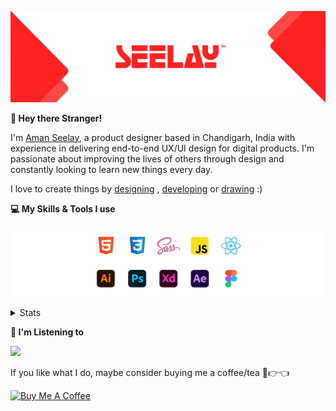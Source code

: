 [![banner](./images/seelay.svg)](https://www.seelay.in)

**👋 Hey there Stranger!**

I'm [Aman Seelay](https://www.seelay.in), a product designer based in Chandigarh, India with experience in delivering end-to-end UX/UI design for digital products. I'm passionate about improving the lives of others through design and constantly looking to learn new things every day.

I love to create things by [designing](https://www.seelay.in/#work) , [developing](https://www.seelay.in/#projects) or [drawing](https://art.seelay.in) :)

**💻 My Skills & Tools I use**

[![banner](./images/skills&tools.svg)](https://www.seelay.in/about)

<details>
  <summary>Stats</summary>

---

<!--START_SECTION:waka-->
![Profile Views](http://img.shields.io/badge/Profile%20Views-4-blue)

**🐱 My GitHub Data** 

> 📦 506.0 kB Used in GitHub's Storage 
 > 
> 🏆 336 Contributions in the Year 2023
 > 
> 💼 Opted to Hire
 > 
> 📜 1 Public Repository 
 > 
> 🔑 44 Private Repository 
 > 
**I'm a Night 🦉** 

```text
🌞 Morning                280 commits         █████░░░░░░░░░░░░░░░░░░░░   18.19 % 
🌆 Daytime                261 commits         ████░░░░░░░░░░░░░░░░░░░░░   16.96 % 
🌃 Evening                466 commits         ████████░░░░░░░░░░░░░░░░░   30.28 % 
🌙 Night                  532 commits         █████████░░░░░░░░░░░░░░░░   34.57 % 
```
📅 **I'm Most Productive on Sunday** 

```text
Monday                   194 commits         ███░░░░░░░░░░░░░░░░░░░░░░   12.61 % 
Tuesday                  273 commits         ████░░░░░░░░░░░░░░░░░░░░░   17.74 % 
Wednesday                145 commits         ██░░░░░░░░░░░░░░░░░░░░░░░   09.42 % 
Thursday                 260 commits         ████░░░░░░░░░░░░░░░░░░░░░   16.89 % 
Friday                   178 commits         ███░░░░░░░░░░░░░░░░░░░░░░   11.57 % 
Saturday                 206 commits         ███░░░░░░░░░░░░░░░░░░░░░░   13.39 % 
Sunday                   283 commits         █████░░░░░░░░░░░░░░░░░░░░   18.39 % 
```


📊 **This Week I Spent My Time On** 

```text
🕑︎ Time Zone: Asia/Kolkata

💬 Programming Languages: 
TypeScript               6 hrs 5 mins        █████████████░░░░░░░░░░░░   52.75 % 
Other                    4 hrs 3 mins        █████████░░░░░░░░░░░░░░░░   35.20 % 
JSON                     47 mins             ██░░░░░░░░░░░░░░░░░░░░░░░   06.86 % 
JavaScript               21 mins             █░░░░░░░░░░░░░░░░░░░░░░░░   03.17 % 
Bash                     8 mins              ░░░░░░░░░░░░░░░░░░░░░░░░░   01.25 % 

🔥 Editors: 
VS Code                  7 hrs 28 mins       ████████████████░░░░░░░░░   64.81 % 
Edge                     4 hrs 3 mins        █████████░░░░░░░░░░░░░░░░   35.19 % 

💻 Operating System: 
Windows                  11 hrs 32 mins      █████████████████████████   100.00 % 
```

**I Mostly Code in JavaScript** 

```text
JavaScript               32 repos            █████████████████░░░░░░░░   69.57 % 
TypeScript               11 repos            ██████░░░░░░░░░░░░░░░░░░░   23.91 % 
Java                     3 repos             ██░░░░░░░░░░░░░░░░░░░░░░░   06.52 % 
```




 Last Updated on 16/08/2023 06:37:34 UTC
<!--END_SECTION:waka-->

---

 </details>

**🎵 I'm Listening to**

<object data="https://now-play.vercel.app/api/generate?uid=7a17a86e-d6b7-43b5-8d9c-1d6dae42a779" >

  <img src="https://now-play.vercel.app/api/generate?uid=7a17a86e-d6b7-43b5-8d9c-1d6dae42a779" />

</object>

If you like what I do, maybe consider buying me a coffee/tea 🥺👉👈

<a href="https://www.buymeacoffee.com/seelay" target="_blank"><img src="https://cdn.buymeacoffee.com/buttons/v2/default-red.png" alt="Buy Me A Coffee" width="150" ></a>
